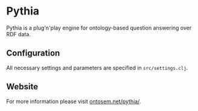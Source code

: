 # Pythia

Pythia is a plug'n'play engine for ontology-based question answering over RDF data. 


## Configuration

All necessary settings and parameters are specified in `src/settings.clj`.


## Website 

For more information please visit [ontosem.net/pythia/](http://ontosem.net/pythia/).
